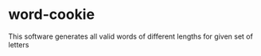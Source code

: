 # word-cookie
This software generates all valid words of different lengths for given set of letters
